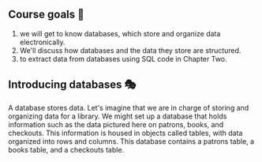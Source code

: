 ## Course goals :dart:

1. we will get to know databases, which store and organize data electronically.
2.  We'll discuss how databases and the data they store are structured.
3.  to extract data from databases using SQL code in Chapter Two.

## Introducing databases :performing_arts:
A database stores data. Let's imagine that we are in charge of storing and organizing data for a library.
We might set up a database that holds information such as the data pictured here on patrons, books, and checkouts.
This information is housed in objects called tables, with data organized into rows and columns.
This database contains a patrons table, a books table, and a checkouts table.
